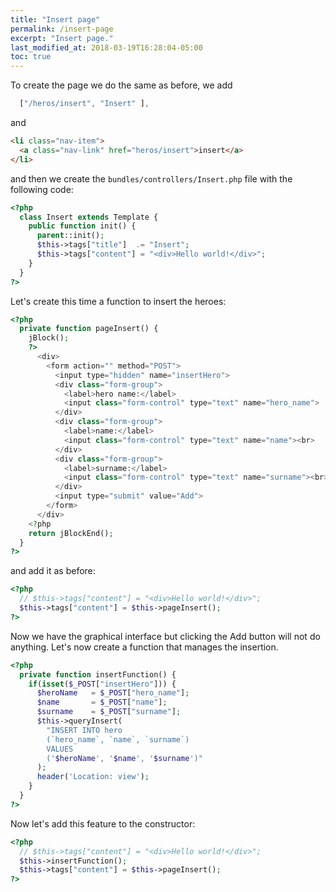 ```yaml
---
title: "Insert page"
permalink: /insert-page
excerpt: "Insert page."
last_modified_at: 2018-03-19T16:28:04-05:00
toc: true
---
```


To create the page we do the same as before, we add
```js
  ["/heros/insert", "Insert" ],
```
and
```html
<li class="nav-item">
  <a class="nav-link" href="heros/insert">insert</a>
</li>
```
and then we create the `bundles/controllers/Insert.php` file with the following code:
```php
<?php
  class Insert extends Template {
    public function init() {
      parent::init();
      $this->tags["title"]  .= "Insert";
      $this->tags["content"] = "<div>Hello world!</div>";
    }
  }
?>
```
Let's create this time a function to insert the heroes:
```php
<?php
  private function pageInsert() {
    jBlock();
    ?>
      <div>
        <form action="" method="POST">
          <input type="hidden" name="insertHero">
          <div class="form-group">
            <label>hero name:</label>
            <input class="form-control" type="text" name="hero_name">
          </div>
          <div class="form-group">
            <label>name:</label>
            <input class="form-control" type="text" name="name"><br>
          </div>
          <div class="form-group">
            <label>surname:</label>
            <input class="form-control" type="text" name="surname"><br><br>
          </div>
          <input type="submit" value="Add">
        </form>
      </div>
    <?php
    return jBlockEnd();
  }
?>
```
and add it as before:
```php
<?php
  // $this->tags["content"] = "<div>Hello world!</div>";
  $this->tags["content"] = $this->pageInsert();
?>
```
Now we have the graphical interface but clicking the Add button will not do anything. Let's now create a function that manages the insertion.
```php
<?php
  private function insertFunction() {
    if(isset($_POST["insertHero"])) {
      $heroName   = $_POST["hero_name"];
      $name       = $_POST["name"];
      $surname    = $_POST["surname"];
      $this->queryInsert(
        "INSERT INTO hero
        (`hero_name`, `name`, `surname`)
        VALUES
        ('$heroName', '$name', '$surname')"
      );
      header('Location: view');
    }
  }
?>
```
Now let's add this feature to the constructor:
```php
<?php
  // $this->tags["content"] = "<div>Hello world!</div>";
  $this->insertFunction();
  $this->tags["content"] = $this->pageInsert();
?>
```
